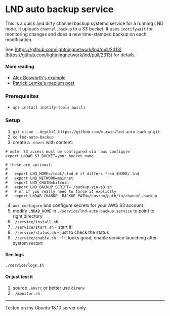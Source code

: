 # LND auto backup service

This is a quick and dirty channel backup systemd service for a running LND node. 
It uploads `channel.backup` to a S3 bucket. It uses `inotifywait`
for monitoring changes and does a new time-stamped backup on each modification.

See [https://github.com/lightningnetwork/lnd/pull/2313](https://github.com/lightningnetwork/lnd/pull/2313) for details.

#### More reading

* [Alex Bosworth's example](https://twitter.com/alexbosworth/status/1114650312592072704)
* [Patrick Lemke's medium post](https://medium.com/@patricklemke95/how-to-backup-your-lightning-network-channels-170c995c157b)

### Prerequisites

* `apt install inotify-tools awscli`

### Setup

1. `git clone --depth=1 https://github.com/darwin/lnd-auto-backup.git` 
2. `cd lnd-auto-backup`
3. create a `.envrc` with content:

```
# note: S3 access must be configured via `aws configure`
export LNDAB_S3_BUCKET=your_bucket_name

# these are optional:
#
#   export LND_HOME=/root/.lnd # if differs from $HOME/.lnd
#   export LND_NETWORK=mainnet
#   export LND_CHAIN=bitcoin
#   export LND_BACKUP_SCRIPT=./backup-via-s3.sh
#   # or if you really need to force it explictly
#   export LNDAB_CHANNEL_BACKUP_PATH=/custom/path/to/channel.backup
```
4. `aws configure` and configure secrets for your AWS S3 account
5. modify `LNDAB_HOME` in `./service/lnd-auto-backup.service` to point to right directory
6. `./service/install.sh`
7. `./service/start.sh` - start it!
8. `./service/status.sh` - just to check the status 
9. `./service/enable.sh` - if it looks good, enable service launching after system restart

#### See logs

`./service/logs.sh`

#### Or just test it

1. source `.envrc` or better use `direnv`
2. `./monitor.sh`

---

Tested on my Ubuntu 18.10 server only.
